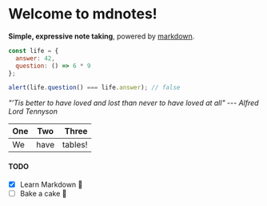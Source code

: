 # Welcome to mdnotes!

**Simple, expressive note taking**, powered by [markdown](https://www.markdownguide.org/cheat-sheet).

```js
const life = {
  answer: 42,
  question: () => 6 * 9
};

alert(life.question() === life.answer); // false
```

_"&rsquo;Tis better to have loved and lost than never to have loved at all" --- Alfred Lord Tennyson_

One | Two | Three
:---|:---:|------:
We  |have |tables!

#### TODO

- [x] Learn Markdown 🧙
- [ ] Bake a cake 🎂
